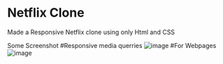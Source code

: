 <h1>Netflix Clone</h1>
Made a Responsive Netflix clone using only Html and CSS

Some Screenshot 
#Responsive media querries 
![image](https://github.com/soumya-rayast/Netflix_Clone/assets/113257526/ad436f5a-4590-479d-afc4-cab8c731171c)
#For Webpages
![image](https://github.com/soumya-rayast/Netflix_Clone/assets/113257526/e12b042f-4ab8-41e3-83e7-a74cf2d214c8)

